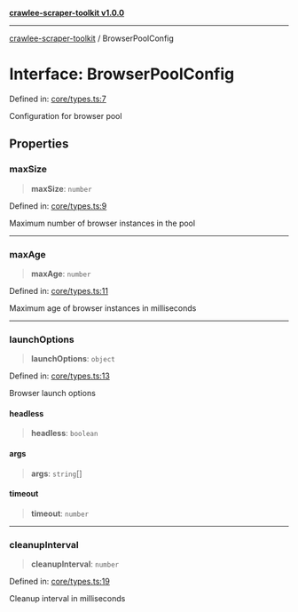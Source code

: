 [**crawlee-scraper-toolkit v1.0.0**](../README.md)

***

[crawlee-scraper-toolkit](../globals.md) / BrowserPoolConfig

# Interface: BrowserPoolConfig

Defined in: [core/types.ts:7](https://github.com/devalexanderdaza/crawlee-scraper-toolkit/blob/main/src/core/types.ts#L7)

Configuration for browser pool

## Properties

### maxSize

> **maxSize**: `number`

Defined in: [core/types.ts:9](https://github.com/devalexanderdaza/crawlee-scraper-toolkit/blob/main/src/core/types.ts#L9)

Maximum number of browser instances in the pool

***

### maxAge

> **maxAge**: `number`

Defined in: [core/types.ts:11](https://github.com/devalexanderdaza/crawlee-scraper-toolkit/blob/main/src/core/types.ts#L11)

Maximum age of browser instances in milliseconds

***

### launchOptions

> **launchOptions**: `object`

Defined in: [core/types.ts:13](https://github.com/devalexanderdaza/crawlee-scraper-toolkit/blob/main/src/core/types.ts#L13)

Browser launch options

#### headless

> **headless**: `boolean`

#### args

> **args**: `string`[]

#### timeout

> **timeout**: `number`

***

### cleanupInterval

> **cleanupInterval**: `number`

Defined in: [core/types.ts:19](https://github.com/devalexanderdaza/crawlee-scraper-toolkit/blob/main/src/core/types.ts#L19)

Cleanup interval in milliseconds
